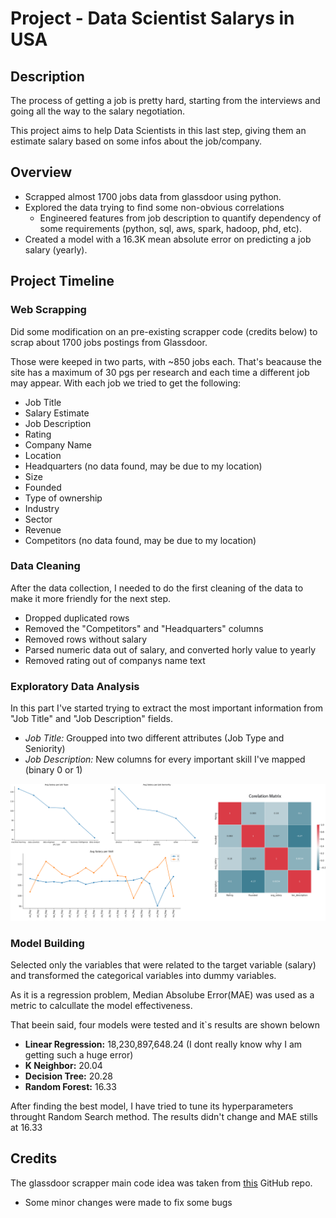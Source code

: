 # Project - Data Scientist Salarys in USA

## Description
The process of getting a job is pretty hard, starting from the interviews and going all the way to the salary negotiation.

This project aims to help Data Scientists in this last step, giving them an estimate salary based on some infos about the job/company.

## Overview
* Scrapped almost 1700 jobs data from glassdoor using python.
* Explored the data trying to find some non-obvious correlations 
    * Engineered features from job description to quantify dependency of some requirements (python, sql, aws, spark, hadoop, phd, etc).
* Created a model with a 16.3K mean absolute error on predicting a job salary (yearly).

## Project Timeline

### Web Scrapping

Did some modification on an pre-existing scrapper code (credits below) to scrap about 1700 jobs postings from Glassdoor. 

Those were keeped in two parts, with ~850 jobs each. That's beacause the site has a maximum of 30 pgs per research and each time a different job may appear. With each job we tried to get the following:

* Job Title
* Salary Estimate
* Job Description
* Rating
* Company Name
* Location
* Headquarters (no data found, may be due to my location)
* Size
* Founded
* Type of ownership
* Industry
* Sector
* Revenue
* Competitors (no data found, may be due to my location)

### Data Cleaning

After the data collection, I needed to do the first cleaning of the data to make it more friendly for the next step.

* Dropped duplicated rows
* Removed the "Competitors" and "Headquarters" columns
* Removed rows without salary
* Parsed numeric data out of salary, and converted horly value to yearly
* Removed rating out of companys name text

### Exploratory Data Analysis

In this part I've started trying to extract the most important information from "Job Title" and "Job Description" fields.
* *Job Title:* Groupped into two different attributes (Job Type and Seniority)
* *Job Description:* New columns for every important skill I've mapped (binary 0 or 1)

![alt text](img_eda.png)

### Model Building

Selected only the variables that were related to the target variable (salary) and transformed the categorical variables into dummy variables. 

As it is a regression problem, Median Absolube Error(MAE) was used as a metric to calcullate the model effectiveness. 

That beein said, four models were tested and it`s results are shown belown
* **Linear Regression:** 18,230,897,648.24 (I dont really know why I am getting such a huge error)
* **K Neighbor:**  20.04
* **Decision Tree:** 20.28
* **Random Forest:** 16.33

After finding the best model, I have tried to tune its hyperparameters throught Random Search method.
The results didn't change and MAE stills at 16.33

## Credits
The glassdoor scrapper main code idea was taken from [this](https://github.com/arapfaik/scraping-glassdoor-selenium) GitHub repo.
* Some minor changes were made to fix some bugs

